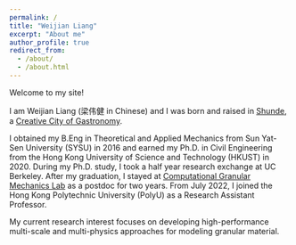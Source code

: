 ```yaml
---
permalink: /
title: "Weijian Liang"
excerpt: "About me"
author_profile: true
redirect_from: 
  - /about/
  - /about.html
---
```


Welcome to my site! 

I am Weijian Liang (梁伟健 in Chinese) and I was born and raised in [Shunde](https://en.wikipedia.org/wiki/Shunde_District), a [Creative City of Gastronomy](https://en.unesco.org/creative-cities/shunde). 

I obtained my B.Eng in Theoretical and Applied Mechanics from Sun Yat-Sen University (SYSU) in 2016 and earned my Ph.D. in Civil Engineering from the Hong Kong University of Science and Technology (HKUST) in 2020. During my Ph.D. study, I took a half year research exchange at UC Berkeley. After my graduation, I stayed at [Computational Granular Mechanics Lab](http://jzhao.people.ust.hk/) as a postdoc for two years. From July 2022, I joined the Hong Kong Polytechnic University (PolyU) as a Research Assistant Professor. 

My current research interest focuses on developing high-performance multi-scale and multi-physics approaches for modeling granular material. 

<body>
<script type='text/javascript' id='clustrmaps' src='//cdn.clustrmaps.com/map_v2.js?cl=2d78ad&w=300&t=n&d=HNKq3Jhz1ff_kXpeSbc7qdxcgxzMlGtj8MlvYXiNXGM&co=ffffff&cmo=3acc3a&cmn=ff5353&ct=ffffff'></script>
</body>

